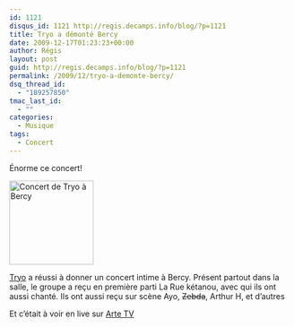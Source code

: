 ```yaml
---
id: 1121
disqus_id: 1121 http://regis.decamps.info/blog/?p=1121
title: Tryo a démonté Bercy
date: 2009-12-17T01:23:23+00:00
author: Régis
layout: post
guid: http://regis.decamps.info/blog/?p=1121
permalink: /2009/12/tryo-a-demonte-bercy/
dsq_thread_id:
  - "189257850"
tmac_last_id:
  - ""
categories:
  - Musique
tags:
  - Concert
---
```

Énorme ce concert!
  
[<img src="http://regis.decamps.info/blog/wp-content/uploads/2009/12/IMG_04331-150x150.jpg" alt="Concert de Tryo à Bercy" title="Concert de Tryo à Bercy" width="150" height="150" class="alignleft size-thumbnail wp-image-1124" />](http://www.flickr.com/photos/tags/lastfm%3Aevent%3D866995/)

[Tryo](http://www.lastfm.fr/music/Tryo?ac=tryo) a réussi à donner un concert intime à Bercy. Présent partout dans la salle, le groupe a reçu en première parti La Rue kétanou, avec qui ils ont aussi chanté. Ils ont aussi reçu sur scène Ayo, <strike>Zebda</strike>, Arthur H, et d’autres

Et c’était à voir en live sur [Arte TV](http://liveweb.arte.tv/fr/video/Tryo_en_concert_au_palais_omnisport_Paris_Bercy/)
